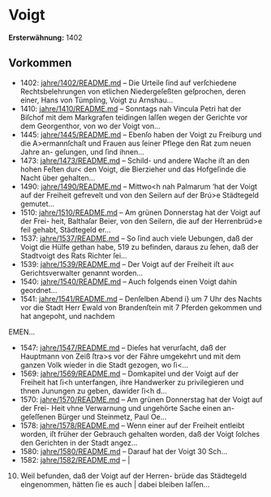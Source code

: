 # Voigt

**Ersterwähnung:** 1402

## Vorkommen
- 1402: [jahre/1402/README.md](../jahre/1402/README.md) – Die
Urteile ſind auf verſchiedene Rechtsbelehrungen von
etlichen Niedergeſeßten geſprochen, deren einer, Hans von
Tümpling, Voigt zu Arnshau...
- 1410: [jahre/1410/README.md](../jahre/1410/README.md) – Sonntags nah Vincula Petri hat der Biſchof mit
dem Markgrafen teidingen laſſen wegen der Gerichte vor
dem Georgenthor, von wo der Voigt von...
- 1445: [jahre/1445/README.md](../jahre/1445/README.md) – Ebenſo haben
der Voigt zu Freiburg und die A>ermannſchaſt und
Frauen aus ſeiner Pflege den Rat zum neuen Jahre an-
geſungen, und ſind ihnen...
- 1473: [jahre/1473/README.md](../jahre/1473/README.md) – Schild- und andere Wache iſt an den hohen Feſten
dur< den Voigt, die Bierzieher und das Hofgeſinde die
Nacht über gehalten...
- 1490: [jahre/1490/README.md](../jahre/1490/README.md) – Mittwo<h nah Palmarum ‘hat der Voigt auf der
Freiheit gefrevelt und von den Seilern auf der Brú>e
Städtegeld gemutet...
- 1510: [jahre/1510/README.md](../jahre/1510/README.md) – Am grünen Donnerstag hat der Voigt auf der Frei-
heit, Balthaſar Beier, von den Seilern, die auf der
Herrenbrüd>e feil gehabt, Städtegeld er...
- 1537: [jahre/1537/README.md](../jahre/1537/README.md) – So ſind auch viele Uebungen, daß der
Voigt die Hülfe gethan habe, 519 zu befinden, daraus
zu ſehen, daß der Stadtvoigt des Rats Richter ſei...
- 1539: [jahre/1539/README.md](../jahre/1539/README.md) – Der Voigt auf der Freiheit iſt au< Gerichtsverwalter
genannt worden...
- 1540: [jahre/1540/README.md](../jahre/1540/README.md) – Auch folgends einen Voigt dahin geordnet...
- 1541: [jahre/1541/README.md](../jahre/1541/README.md) – Denſelben Abend i} um 7 Uhr des
Nachts vor die Stadt Herr Ewald von Brandenſtein mit
7 Pferden gekommen und hat angepoht, und nachdem


EMEN...
- 1547: [jahre/1547/README.md](../jahre/1547/README.md) – Dieſes hat verurſacht, daß der Hauptmann von Zeiß
ſtra>s vor der Fähre umgekehrt und mit dem ganzen
Volk wieder in die Stadt gezogen, wo ſi<...
- 1569: [jahre/1569/README.md](../jahre/1569/README.md) – Domkapitel und der Voigt auf der Freiheit
hat ſi<h unterfangen, ihre Handwerker zu privilegieren
und thnen Junungen zu geben, dawider ſi<h d...
- 1570: [jahre/1570/README.md](../jahre/1570/README.md) – Am grünen Donnerstag hat der Voigt auf der Frei-
Heit vhne Verwarnung und ungehörte Sache einen an-
geſeſſenen Bürger und Steinmetz, Paul Oe...
- 1578: [jahre/1578/README.md](../jahre/1578/README.md) – Wenn einer auf der Freiheit entleibt worden, iſt früher
der Gebrauch gehalten worden, daß der Voigt ſolches den
Gerichten in der Stadt angez...
- 1580: [jahre/1580/README.md](../jahre/1580/README.md) – Darauf hat der Voigt 30 Sch...
- 1582: [jahre/1582/README.md](../jahre/1582/README.md) – |

10) Weil befunden, daß der Voigt auf der Herren-
brüde das Städtegeld eingenommen, hätten ſie es auch |
dabei bleiben laſſen...
